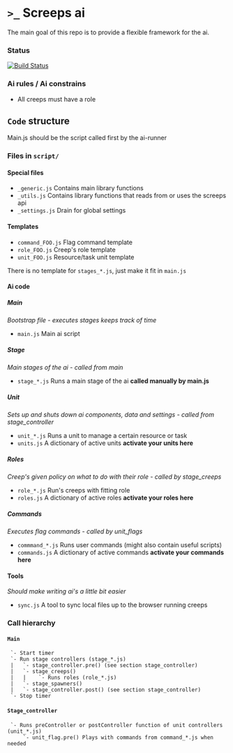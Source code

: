 `>_` Screeps ai
===============

The main goal of this repo is to provide a flexible framework for the ai.

### Status
[![Build Status](https://travis-ci.org/avdg/screeps.svg)](https://travis-ci.org/avdg/screeps)

### Ai rules / Ai constrains
- All creeps must have a role

## `Code` structure

Main.js should be the script called first by the ai-runner

### Files in `script/`

#### Special files
- `_generic.js` Contains main library functions
- `_utils.js` Contains library functions that reads from or uses the screeps api
- `_settings.js` Drain for global settings

#### Templates
- `command_FOO.js` Flag command template
- `role_FOO.js` Creep's role template
- `unit_FOO.js` Resource/task unit template

There is no template for `stages_*.js`, just make it fit in `main.js`

#### Ai code
##### Main
*Bootstrap file - executes stages keeps track of time*
- `main.js` Main ai script

##### Stage
*Main stages of the ai - called from main*
- `stage_*.js` Runs a main stage of the ai **called manually by main.js**

##### Unit
*Sets up and shuts down ai components, data and settings - called from stage_controller*
- `unit_*.js` Runs a unit to manage a certain resource or task
- `units.js` A dictionary of active units **activate your units here**

##### Roles
*Creep's given policy on what to do with their role - called by stage_creeps*
- `role_*.js` Run's creeps with fitting role
- `roles.js` A dictionary of active roles **activate your roles here**

##### Commands
*Executes flag commands - called by unit_flags*
- `commmand_*.js` Runs user commands (might also contain useful scripts)
- `commands.js` A dictionary of active commands **activate your commands here**

#### Tools
*Should make writing ai's a little bit easier*
- `sync.js` A tool to sync local files up to the browser running creeps

### Call hierarchy

#### `Main`
```
 `- Start timer
 `- Run stage controllers (stage_*.js)
 |   `- stage_controller.pre() (see section stage_controller)
 |   `- stage_creeps()
 |   |    `- Runs roles (role_*.js)
 |   `- stage_spawners()
 |   `- stage_controller.post() (see section stage_controller)
 `- Stop timer
```

#### `Stage_controller`
```
 `- Runs preController or postController function of unit controllers (unit_*.js)
     `- unit_flag.pre() Plays with commands from command_*.js when needed
```
